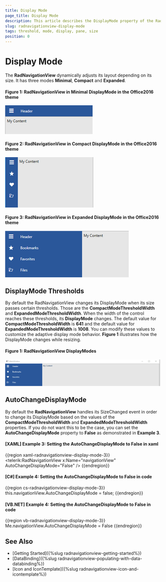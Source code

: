 ```yaml
---
title: Display Mode
page_title: Display Mode
description: This article describes the DisplayMode property of the RadNavigationView and how you can control the layout adjustment.
slug: radnavigationview-display-mode
tags: threshold, mode, display, pane, size
position: 0
---
```


# Display Mode

The __RadNavigationView__ dynamically adjusts its layout depending on its size. It has three modes __Minimal__, __Compact__ and __Expanded__. 

#### __Figure 1: RadNavigationView in Minimal DisplayMode in the Office2016 theme__
![RadNavigationView in Minimal DisplayMode](images/NavigationView_DisplayMode_Minimal.png)

#### __Figure 2: RadNavigationView in Compact DisplayMode in the Office2016 theme__
![RadNavigationView in Compact DisplayMode](images/NavigationView_DisplayMode_Compact.png)

#### __Figure 3: RadNavigationView in Expanded DisplayMode in the Office2016 theme__
![RadNavigationView in Expanded DisplayMode](images/NavigationView_DisplayMode_Expanded.png)

## DisplayMode Thresholds

By default the RadNavigationView changes its DisplayMode when its size passes certain thresholds. Those are the __CompactModeThresholdWidth__ and __ExpandedModeThresholdWidth__.  When the width of the control reaches these thresholds, its __DisplayMode__ changes. The default value for __CompactModeThresholdWidth__ is __641__ and the default value for  __ExpandedModeThresholdWidth__ is __1008__. You can modify these values to customize the adaptive display mode behavior. __Figure 1__ illustrates how the DisplayMode changes while resizing.

#### __Figure 1: RadNavigationView DisplayModes__
![RadNaviationView DisplayModes](images/RadNavigationView_DisplayModes_Resizing.gif)

## AutoChangeDisplayMode

By default the __RadNavigationView__ handles its SizeChanged event in order to change its DisplayMode based on the values of the __CompactModeThresholdWidth__ and __ExpandedModeThresholdWidth__ properties. If you do not want this to be the case, you can set the __AutoChangeDisplayMode__ property to __False__ as demonstrated in __Example 3__.

#### __[XAML] Example 3: Setting the AutoChangeDisplayMode to False in xaml__
{{region xaml-radnavigationview-display-mode-3}}
    <telerik:RadNavigationView x:Name="navigationView" AutoChangeDisplayMode="False" />
{{endregion}}

#### __[C#] Example 4: Setting the AutoChangeDisplayMode to False in code__
{{region cs-radnavigationview-display-mode-3}}
    this.navigationView.AutoChangeDisplayMode = false;
{{endregion}}

#### __[VB.NET] Example 4: Setting the AutoChangeDisplayMode to False in code__
{{region vb-radnavigationview-display-mode-3}}
    Me.navigationView.AutoChangeDisplayMode = False
{{endregion}}

## See Also

* [Getting Started]({%slug radnavigationview-getting-started%})
* [DataBinding]({%slug radnavigationview-populating-with-data-databinding%})
* [Icon and IconTemplate]({%slug radnavigationview-icon-and-icontemplate%})